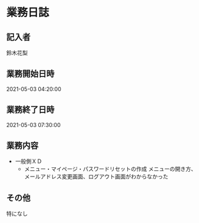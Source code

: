 # 業務日誌

## 記入者

鈴木花梨

## 業務開始日時

2021-05-03 04:20:00

## 業務終了日時

2021-05-03 07:30:00

## 業務内容

- 一般側ＸＤ
	- メニュー・マイページ・パスワードリセットの作成
メニューの開き方、メールアドレス変更画面、ログアウト画面がわからなかった

## その他

特になし